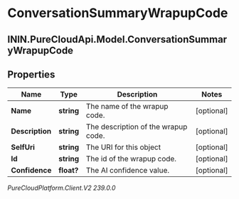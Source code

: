 # ConversationSummaryWrapupCode

## ININ.PureCloudApi.Model.ConversationSummaryWrapupCode

## Properties

|Name | Type | Description | Notes|
|------------ | ------------- | ------------- | -------------|
| **Name** | **string** | The name of the wrapup code. | [optional] |
| **Description** | **string** | The description of the wrapup code. | [optional] |
| **SelfUri** | **string** | The URI for this object | [optional] |
| **Id** | **string** | The id of the wrapup code. | [optional] |
| **Confidence** | **float?** | The AI confidence value. | [optional] |



_PureCloudPlatform.Client.V2 239.0.0_

